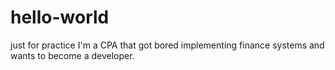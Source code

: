 # hello-world
just for practice
I'm a CPA that got bored implementing finance systems and wants to become a developer.
